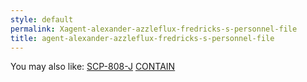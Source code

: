 ```yaml
---
style: default
permalink: Xagent-alexander-azzleflux-fredricks-s-personnel-file
title: agent-alexander-azzleflux-fredricks-s-personnel-file
---
```

You may also like:
[SCP-808-J](http://scp-wiki.net/scp-808-j)
[CONTAIN](http://scp-wiki.net/contain)